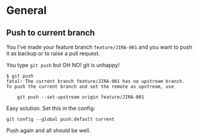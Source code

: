 # General

## Push to current branch

You I've made your feature branch `feature/JIRA-001` and you want to push it as backup or to raise a pull request.

You type `git push` but OH NO! git is unhappy!

```
$ git push
fatal: The current branch feature/JIRA-001 has no upstream branch.
To push the current branch and set the remote as upstream, use

    git push --set-upstream origin feature/JIRA-001
```

Easy solution. Set this in the config:

```
git config --global push.default current
```

Push again and all should be well.
